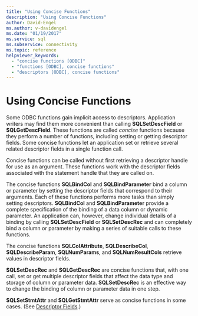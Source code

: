 ```yaml
---
title: "Using Concise Functions"
description: "Using Concise Functions"
author: David-Engel
ms.author: v-davidengel
ms.date: "01/19/2017"
ms.service: sql
ms.subservice: connectivity
ms.topic: reference
helpviewer_keywords:
  - "concise functions [ODBC]"
  - "functions [ODBC], concise functions"
  - "descriptors [ODBC], concise functions"
---
```

# Using Concise Functions
Some ODBC functions gain implicit access to descriptors. Application writers may find them more convenient than calling **SQLSetDescField** or **SQLGetDescField**. These functions are called *concise* functions because they perform a number of functions, including setting or getting descriptor fields. Some concise functions let an application set or retrieve several related descriptor fields in a single function call.  
  
 Concise functions can be called without first retrieving a descriptor handle for use as an argument. These functions work with the descriptor fields associated with the statement handle that they are called on.  
  
 The concise functions **SQLBindCol** and **SQLBindParameter** bind a column or parameter by setting the descriptor fields that correspond to their arguments. Each of these functions performs more tasks than simply setting descriptors. **SQLBindCol** and **SQLBindParameter** provide a complete specification of the binding of a data column or dynamic parameter. An application can, however, change individual details of a binding by calling **SQLSetDescField** or **SQLSetDescRec** and can completely bind a column or parameter by making a series of suitable calls to these functions.  
  
 The concise functions **SQLColAttribute**, **SQLDescribeCol**, **SQLDescribeParam**, **SQLNumParams**, and **SQLNumResultCols** retrieve values in descriptor fields.  
  
 **SQLSetDescRec** and **SQLGetDescRec** are concise functions that, with one call, set or get multiple descriptor fields that affect the data type and storage of column or parameter data. **SQLSetDescRec** is an effective way to change the binding of column or parameter data in one step.  
  
 **SQLSetStmtAttr** and **SQLGetStmtAttr** serve as concise functions in some cases. (See [Descriptor Fields](../../../odbc/reference/develop-app/descriptor-fields.md).)
